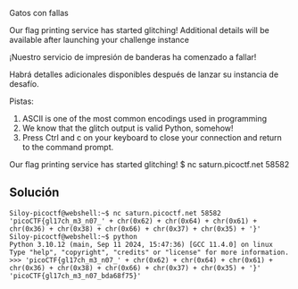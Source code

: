 Gatos con fallas 

Our flag printing service has started glitching!
Additional details will be available after launching your challenge instance

¡Nuestro servicio de impresión de banderas ha comenzado a fallar!

Habrá detalles adicionales disponibles después de lanzar su instancia de desafío.

Pistas:
1. ASCII is one of the most common encodings used in programming 
2. We know that the glitch output is valid Python, somehow!
3. Press Ctrl and c on your keyboard to close your connection and return to the command prompt.

Our flag printing service has started glitching!
$ nc saturn.picoctf.net 58582

## Solución 
```
Siloy-picoctf@webshell:~$ nc saturn.picoctf.net 58582
'picoCTF{gl17ch_m3_n07_' + chr(0x62) + chr(0x64) + chr(0x61) + chr(0x36) + chr(0x38) + chr(0x66) + chr(0x37) + chr(0x35) + '}'
Siloy-picoctf@webshell:~$ python 
Python 3.10.12 (main, Sep 11 2024, 15:47:36) [GCC 11.4.0] on linux
Type "help", "copyright", "credits" or "license" for more information.
>>> 'picoCTF{gl17ch_m3_n07_' + chr(0x62) + chr(0x64) + chr(0x61) + chr(0x36) + chr(0x38) + chr(0x66) + chr(0x37) + chr(0x35) + '}'
'picoCTF{gl17ch_m3_n07_bda68f75}'
```